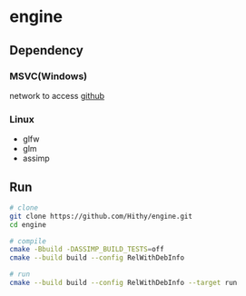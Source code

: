 # engine

## Dependency

### MSVC(Windows)

network to access [github](https://www.github.com)

### Linux

- glfw
- glm
- assimp

## Run

``` bash
# clone
git clone https://github.com/Hithy/engine.git
cd engine

# compile
cmake -Bbuild -DASSIMP_BUILD_TESTS=off
cmake --build build --config RelWithDebInfo

# run
cmake --build build --config RelWithDebInfo --target run
```